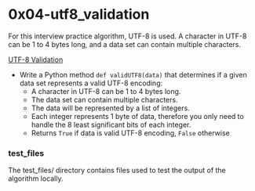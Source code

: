 # 0x04-utf8_validation
For this interview practice algorithm, UTF-8 is used.  A character in UTF-8 can be 1 to 4 bytes long, and a data set can contain multiple characters.

[UTF-8 Validation](/0x09-utf8_validation/)
* Write a Python method `def validUTF8(data)` that determines if a given data set represents a valid UTF-8 encoding:
  * A character in UTF-8 can be 1 to 4 bytes long.
  * The data set can contain multiple characters.
  * The data will be represented by a list of integers.
  * Each integer represents 1 byte of data, therefore you only need to handle the 8 least significant bits of each integer.
  * Returns `True` if data is valid UTF-8 encoding, `False` otherwise

### test_files
The test_files/ directory contains files used to test the output of the algorithm locally.
